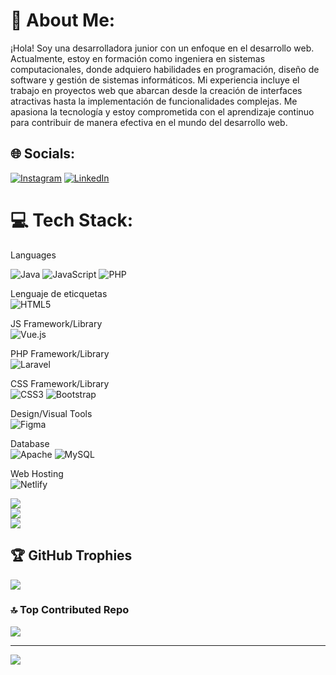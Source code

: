# 💫 About Me:
¡Hola! Soy una desarrolladora junior con un enfoque en el desarrollo web. Actualmente, estoy en formación como ingeniera en sistemas computacionales, donde adquiero habilidades en programación, diseño de software y gestión de sistemas informáticos. Mi experiencia incluye el trabajo en proyectos web que abarcan desde la creación de interfaces atractivas hasta la implementación de funcionalidades complejas. Me apasiona la tecnología y estoy comprometida con el aprendizaje continuo para contribuir de manera efectiva en el mundo del desarrollo web.

## 🌐 Socials:
[![Instagram](https://img.shields.io/badge/Instagram-%23E4405F.svg?logo=Instagram&logoColor=white)](https://instagram.com/Mae.clock) [![LinkedIn](https://img.shields.io/badge/LinkedIn-%230077B5.svg?logo=linkedin&logoColor=white)](https://linkedin.com/in/marlen-glez-350663286 ) 

# 💻 Tech Stack:
Languages<br/>

![Java](https://img.shields.io/badge/java-%23ED8B00.svg?style=flat-square&logo=openjdk&logoColor=white) 
![JavaScript](https://img.shields.io/badge/javascript-%23323330.svg?style=flat-square&logo=javascript&logoColor=%23F7DF1E) 
![PHP](https://img.shields.io/badge/php-%23777BB4.svg?style=flat-square&logo=php&logoColor=white)

Lenguaje de eticquetas<br>
![HTML5](https://img.shields.io/badge/html5-%23E34F26.svg?style=flat-square&logo=html5&logoColor=white) 

JS Framework/Library<br/>
![Vue.js](https://img.shields.io/badge/vue.js-%2335495e.svg?style=flat-square&logo=vuedotjs&logoColor=%234FC08D)

PHP Framework/Library<br/>
![Laravel](https://img.shields.io/badge/laravel-%23FF2D20.svg?style=flat-square&logo=laravel&logoColor=white)

CSS Framework/Library<br/>
![CSS3](https://img.shields.io/badge/css3-%231572B6.svg?style=flat-square&logo=css3&logoColor=white) 
![Bootstrap](https://img.shields.io/badge/bootstrap-%238511FA.svg?style=flat-square&logo=bootstrap&logoColor=white)

Design/Visual Tools<br/>
![Figma](https://img.shields.io/badge/figma-%23F24E1E.svg?style=flat-square&logo=figma&logoColor=white) 

Database<br/>
![Apache](https://img.shields.io/badge/apache-%23D42029.svg?style=flat-square&logo=apache&logoColor=white) 
![MySQL](https://img.shields.io/badge/mysql-4479A1.svg?style=flat-square&logo=mysql&logoColor=white) 

Web Hosting<br/>
![Netlify](https://img.shields.io/badge/netlify-%23000000.svg?style=flat-square&logo=netlify&logoColor=#00C7B7)
 


![](https://github-readme-stats.vercel.app/api?username=Maerliin23&theme=dark&hide_border=false&include_all_commits=false&count_private=true)<br/>
![](https://github-readme-streak-stats.herokuapp.com/?user=Maerliin23&theme=dark&hide_border=false)<br/>
![](https://github-readme-stats.vercel.app/api/top-langs/?username=Maerliin23&theme=dark&hide_border=false&include_all_commits=false&count_private=true&layout=compact)

## 🏆 GitHub Trophies
![](https://github-profile-trophy.vercel.app/?username=Maerliin23&theme=radical&no-frame=true&no-bg=true&margin-w=4)

### 🔝 Top Contributed Repo
![](https://github-contributor-stats.vercel.app/api?username=Maerliin23&limit=5&theme=dark&combine_all_yearly_contributions=true)

---
[![](https://visitcount.itsvg.in/api?id=Maerliin23&label=Statistics&color=11&icon=7&pretty=true)](https://visitcount.itsvg.in)

<!-- Proudly created with GPRM ( https://gprm.itsvg.in ) -->
